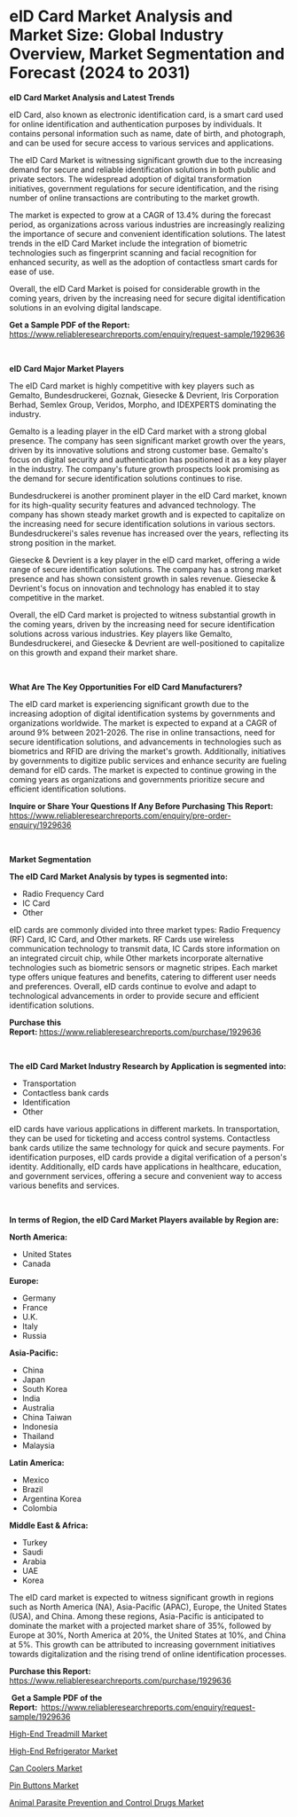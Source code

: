 <p><h1>eID Card Market Analysis and Market Size: Global Industry Overview, Market Segmentation and Forecast (2024 to 2031)</h1></p><p><strong>eID Card Market Analysis and Latest Trends</strong></p>
<p><p>eID Card, also known as electronic identification card, is a smart card used for online identification and authentication purposes by individuals. It contains personal information such as name, date of birth, and photograph, and can be used for secure access to various services and applications.</p><p>The eID Card Market is witnessing significant growth due to the increasing demand for secure and reliable identification solutions in both public and private sectors. The widespread adoption of digital transformation initiatives, government regulations for secure identification, and the rising number of online transactions are contributing to the market growth.</p><p>The market is expected to grow at a CAGR of 13.4% during the forecast period, as organizations across various industries are increasingly realizing the importance of secure and convenient identification solutions. The latest trends in the eID Card Market include the integration of biometric technologies such as fingerprint scanning and facial recognition for enhanced security, as well as the adoption of contactless smart cards for ease of use.</p><p>Overall, the eID Card Market is poised for considerable growth in the coming years, driven by the increasing need for secure digital identification solutions in an evolving digital landscape.</p></p>
<p><strong>Get a Sample PDF of the Report:&nbsp;</strong> <a href="https://www.reliableresearchreports.com/enquiry/request-sample/1929636">https://www.reliableresearchreports.com/enquiry/request-sample/1929636</a></p>
<p>&nbsp;</p>
<p><strong>eID Card Major Market Players</strong></p>
<p><p>The eID Card market is highly competitive with key players such as Gemalto, Bundesdruckerei, Goznak, Giesecke & Devrient, Iris Corporation Berhad, Semlex Group, Veridos, Morpho, and IDEXPERTS dominating the industry.</p><p>Gemalto is a leading player in the eID Card market with a strong global presence. The company has seen significant market growth over the years, driven by its innovative solutions and strong customer base. Gemalto's focus on digital security and authentication has positioned it as a key player in the industry. The company's future growth prospects look promising as the demand for secure identification solutions continues to rise.</p><p>Bundesdruckerei is another prominent player in the eID Card market, known for its high-quality security features and advanced technology. The company has shown steady market growth and is expected to capitalize on the increasing need for secure identification solutions in various sectors. Bundesdruckerei's sales revenue has increased over the years, reflecting its strong position in the market.</p><p>Giesecke & Devrient is a key player in the eID card market, offering a wide range of secure identification solutions. The company has a strong market presence and has shown consistent growth in sales revenue. Giesecke & Devrient's focus on innovation and technology has enabled it to stay competitive in the market.</p><p>Overall, the eID Card market is projected to witness substantial growth in the coming years, driven by the increasing need for secure identification solutions across various industries. Key players like Gemalto, Bundesdruckerei, and Giesecke & Devrient are well-positioned to capitalize on this growth and expand their market share.</p></p>
<p>&nbsp;</p>
<p><strong>What Are The Key Opportunities For eID Card Manufacturers?</strong></p>
<p><p>The eID card market is experiencing significant growth due to the increasing adoption of digital identification systems by governments and organizations worldwide. The market is expected to expand at a CAGR of around 9% between 2021-2026. The rise in online transactions, need for secure identification solutions, and advancements in technologies such as biometrics and RFID are driving the market's growth. Additionally, initiatives by governments to digitize public services and enhance security are fueling demand for eID cards. The market is expected to continue growing in the coming years as organizations and governments prioritize secure and efficient identification solutions.</p></p>
<p><strong>Inquire or Share Your Questions If Any Before Purchasing This Report:</strong> <a href="https://www.reliableresearchreports.com/enquiry/pre-order-enquiry/1929636">https://www.reliableresearchreports.com/enquiry/pre-order-enquiry/1929636</a></p>
<p>&nbsp;</p>
<p><strong>Market Segmentation</strong></p>
<p><strong>The eID Card Market Analysis by types is segmented into:</strong></p>
<p><ul><li>Radio Frequency Card</li><li>IC Card</li><li>Other</li></ul></p>
<p><p>eID cards are commonly divided into three market types: Radio Frequency (RF) Card, IC Card, and Other markets. RF Cards use wireless communication technology to transmit data, IC Cards store information on an integrated circuit chip, while Other markets incorporate alternative technologies such as biometric sensors or magnetic stripes. Each market type offers unique features and benefits, catering to different user needs and preferences. Overall, eID cards continue to evolve and adapt to technological advancements in order to provide secure and efficient identification solutions.</p></p>
<p><strong>Purchase this Report:&nbsp;</strong><a href="https://www.reliableresearchreports.com/purchase/1929636">https://www.reliableresearchreports.com/purchase/1929636</a></p>
<p>&nbsp;</p>
<p><strong>The eID Card Market Industry Research by Application is segmented into:</strong></p>
<p><ul><li>Transportation</li><li>Contactless bank cards</li><li>Identification</li><li>Other</li></ul></p>
<p><p>eID cards have various applications in different markets. In transportation, they can be used for ticketing and access control systems. Contactless bank cards utilize the same technology for quick and secure payments. For identification purposes, eID cards provide a digital verification of a person's identity. Additionally, eID cards have applications in healthcare, education, and government services, offering a secure and convenient way to access various benefits and services.</p></p>
<p>&nbsp;</p>
<p><strong>In terms of Region, the eID Card Market Players available by Region are:</strong></p>
<p>
    <p> <strong> North America: </strong>
        <ul>
            <li>United States</li>
            <li>Canada</li>
        </ul>
        </p> 
    <p> <strong> Europe: </strong>
        <ul>
            <li>Germany</li>
            <li>France</li>
            <li>U.K.</li>
            <li>Italy</li>
            <li>Russia</li>
        </ul>
        </p> 
    <p> <strong> Asia-Pacific: </strong>
        <ul>
            <li>China</li>
            <li>Japan</li>
            <li>South Korea</li>
            <li>India</li>
            <li>Australia</li>
            <li>China Taiwan</li>
            <li>Indonesia</li>
            <li>Thailand</li>
            <li>Malaysia</li>
        </ul>
        </p> 
    <p> <strong> Latin America: </strong>
        <ul>
            <li>Mexico</li>
            <li>Brazil</li>
            <li>Argentina Korea</li>
            <li>Colombia</li>
        </ul>
        </p> 
    <p> <strong> Middle East & Africa: </strong>
        <ul>
            <li>Turkey</li>
            <li>Saudi</li>
            <li>Arabia</li>
            <li>UAE</li>
            <li>Korea</li>
        </ul>
    </p>
    </p>
<p><p>The eID card market is expected to witness significant growth in regions such as North America (NA), Asia-Pacific (APAC), Europe, the United States (USA), and China. Among these regions, Asia-Pacific is anticipated to dominate the market with a projected market share of 35%, followed by Europe at 30%, North America at 20%, the United States at 10%, and China at 5%. This growth can be attributed to increasing government initiatives towards digitalization and the rising trend of online identification processes.</p></p>
<p><strong>Purchase this Report: </strong><a href="https://www.reliableresearchreports.com/purchase/1929636">https://www.reliableresearchreports.com/purchase/1929636</a></p>
<p>&nbsp;<strong>Get a Sample PDF of the Report:&nbsp;&nbsp;</strong><a href="https://www.reliableresearchreports.com/enquiry/request-sample/1929636">https://www.reliableresearchreports.com/enquiry/request-sample/1929636</a></p>
<p><strong></strong></p>
<p><p><a href="https://pretty-mail-caf.notion.site/High-End-Treadmill-Market-Size-Market-Share-and-Global-Market-Analysis-Report-2024-2031-dc1a716c99134e68bff9322491106112">High-End Treadmill Market</a></p><p><a href="https://full-wildebeest-80b.notion.site/Global-High-End-Refrigerator-Market-by-Types-Applications-and-Major-Players-with-Regional-Growth--49edf01555c24912a52add93164cc837">High-End Refrigerator Market</a></p><p><a href="https://view.publitas.com/reportprime-1/can-coolers-market-with-the-goal-of-estimating-the-market-size-and-future-growth-potential-of-various-market-segments-based-on-component-applications-end-user-and-region/">Can Coolers Market</a></p><p><a href="https://view.publitas.com/reportprime-1/pin-buttons-market-size-market-share-and-global-market-analysis-report-2024-2031/">Pin Buttons Market</a></p><p><a href="https://flame-sidecar-702.notion.site/Animal-Parasite-Prevention-and-Control-Drugs-Market-Analysis-Examines-its-Scope-on-Growth-Opportunit-ef74971cde6b46ada25acb402a50d4e6">Animal Parasite Prevention and Control Drugs Market</a></p></p>